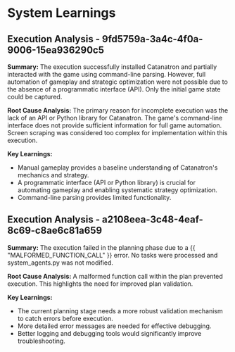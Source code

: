 # System Learnings

## Execution Analysis - 9fd5759a-3a4c-4f0a-9006-15ea936290c5

**Summary:** The execution successfully installed Catanatron and partially interacted with the game using command-line parsing. However, full automation of gameplay and strategic optimization were not possible due to the absence of a programmatic interface (API). Only the initial game state could be captured.

**Root Cause Analysis:** The primary reason for incomplete execution was the lack of an API or Python library for Catanatron. The game's command-line interface does not provide sufficient information for full game automation. Screen scraping was considered too complex for implementation within this execution.

**Key Learnings:**

* Manual gameplay provides a baseline understanding of Catanatron's mechanics and strategy.
* A programmatic interface (API or Python library) is crucial for automating gameplay and enabling systematic strategy optimization.
* Command-line parsing provides limited functionality.

## Execution Analysis - a2108eea-3c48-4eaf-8c69-c8ae6c81a659

**Summary:** The execution failed in the planning phase due to a {{ "MALFORMED_FUNCTION_CALL" }} error. No tasks were processed and system_agents.py was not modified.

**Root Cause Analysis:** A malformed function call within the plan prevented execution. This highlights the need for improved plan validation.

**Key Learnings:**

*   The current planning stage needs a more robust validation mechanism to catch errors before execution.
*   More detailed error messages are needed for effective debugging.
*   Better logging and debugging tools would significantly improve troubleshooting.
